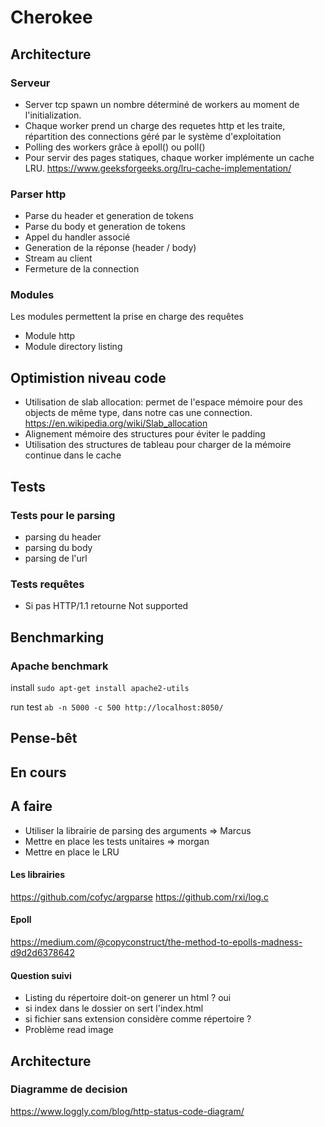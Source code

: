 # Cherokee

## Architecture

### Serveur

- Server tcp spawn un nombre déterminé de workers au moment de l'initialization.
- Chaque worker prend un charge des requetes http et les traite, répartition des connections géré par le système d'exploitation
- Polling des workers grâce à epoll() ou poll()
- Pour servir des pages statiques, chaque worker implémente un cache LRU. 
        https://www.geeksforgeeks.org/lru-cache-implementation/

### Parser http

- Parse du header et generation de tokens
- Parse du body et generation de tokens
- Appel du handler associé
- Generation de la réponse (header / body)
- Stream au client
- Fermeture de la connection

### Modules

Les modules permettent la prise en charge des requêtes
- Module http
- Module directory listing

## Optimistion niveau code

- Utilisation de slab allocation: permet de l'espace mémoire pour des objects de même type, dans notre cas une connection.
        https://en.wikipedia.org/wiki/Slab_allocation
- Alignement mémoire des structures pour éviter le padding
- Utilisation des structures de tableau pour charger de la mémoire continue dans le cache

## Tests

### Tests pour le parsing
- parsing du header
- parsing du body
- parsing de l'url

### Tests requêtes
- Si pas HTTP/1.1 retourne Not supported

## Benchmarking

### Apache benchmark
 install ```sudo apt-get install apache2-utils```
 
 run test ```ab -n 5000 -c 500 http://localhost:8050/```

## Pense-bêt

## En cours

## A faire

- Utiliser la librairie de parsing des arguments => Marcus
- Mettre en place les tests unitaires => morgan
- Mettre en place le LRU

#### Les librairies
https://github.com/cofyc/argparse
https://github.com/rxi/log.c

#### Epoll
https://medium.com/@copyconstruct/the-method-to-epolls-madness-d9d2d6378642

#### Question suivi
- Listing du répertoire doit-on generer un html ? oui
- si index dans le dossier on sert l'index.html
- si fichier sans extension considère comme répertoire ? 
- Problème read image

## Architecture

### Diagramme de decision
https://www.loggly.com/blog/http-status-code-diagram/
